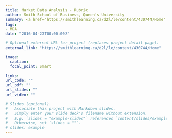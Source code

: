 ```yaml
---
title: Market Data Analysis - Rubric
author: Smith School of Business, Queen's University 
summary: <a href="https://smithlearning.ca/d2l/le/content/430744/Home" style="text-decoration:>- none;" target="_blank">Rubric. This assignment is worth 10% of your final grade and is due Oct 30, 2020 at 11:59 PM. This assignment is to be completed individually. The final deliverable must be submitted on D2L.</a>
tags:
- MDA
date: "2016-04-27T00:00:00Z"

# Optional external URL for project (replaces project detail page).
external_link: "https://smithlearning.ca/d2l/le/content/430744/Home"

image:
  caption: 
  focal_point: Smart

links:
url_code: ""
url_pdf: ""
url_slides: ""
url_video: ""

# Slides (optional).
#   Associate this project with Markdown slides.
#   Simply enter your slide deck's filename without extension.
#   E.g. `slides = "example-slides"` references `content/slides/example-slides.md`.
#   Otherwise, set `slides = ""`.
# slides: example
---
```


